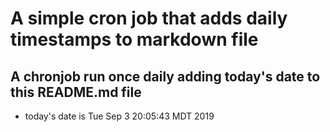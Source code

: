 A simple cron job that adds daily timestamps to markdown file
============================================================
## A chronjob run once daily adding today's date to this README.md file
* today's date is Tue Sep  3 20:05:43 MDT 2019
